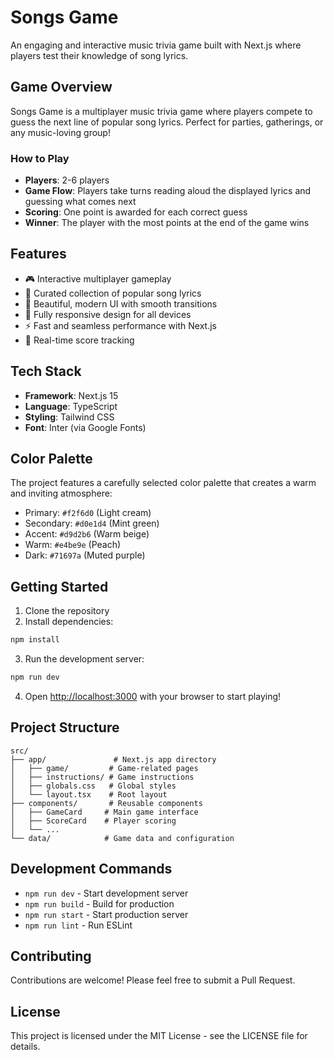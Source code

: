 # Songs Game

An engaging and interactive music trivia game built with Next.js where players test their knowledge of song lyrics.

## Game Overview

Songs Game is a multiplayer music trivia game where players compete to guess the next line of popular song lyrics. Perfect for parties, gatherings, or any music-loving group!

### How to Play

- **Players**: 2-6 players
- **Game Flow**: Players take turns reading aloud the displayed lyrics and guessing what comes next
- **Scoring**: One point is awarded for each correct guess
- **Winner**: The player with the most points at the end of the game wins

## Features

- 🎮 Interactive multiplayer gameplay
- 🎵 Curated collection of popular song lyrics
- 🎨 Beautiful, modern UI with smooth transitions
- 📱 Fully responsive design for all devices
- ⚡ Fast and seamless performance with Next.js
- 🎯 Real-time score tracking

## Tech Stack

- **Framework**: Next.js 15
- **Language**: TypeScript
- **Styling**: Tailwind CSS
- **Font**: Inter (via Google Fonts)

## Color Palette

The project features a carefully selected color palette that creates a warm and inviting atmosphere:
- Primary: `#f2f6d0` (Light cream)
- Secondary: `#d0e1d4` (Mint green)
- Accent: `#d9d2b6` (Warm beige)
- Warm: `#e4be9e` (Peach)
- Dark: `#71697a` (Muted purple)

## Getting Started

1. Clone the repository
2. Install dependencies:
```bash
npm install
```

3. Run the development server:
```bash
npm run dev
```

4. Open [http://localhost:3000](http://localhost:3000) with your browser to start playing!

## Project Structure

```
src/
├── app/               # Next.js app directory
│   ├── game/         # Game-related pages
│   ├── instructions/ # Game instructions
│   ├── globals.css   # Global styles
│   └── layout.tsx    # Root layout
├── components/       # Reusable components
│   ├── GameCard     # Main game interface
│   ├── ScoreCard    # Player scoring
│   └── ...
└── data/            # Game data and configuration
```

## Development Commands

- `npm run dev` - Start development server
- `npm run build` - Build for production
- `npm run start` - Start production server
- `npm run lint` - Run ESLint

## Contributing

Contributions are welcome! Please feel free to submit a Pull Request.

## License

This project is licensed under the MIT License - see the LICENSE file for details.